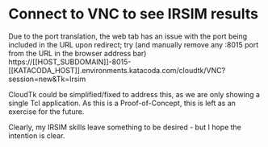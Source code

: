 # Connect to VNC to see IRSIM results

Due to the port translation, the web tab has an issue with the port being included in the URL upon redirect; 
try (and manually remove any :8015 port from the URL in the browser address bar)
https://[[HOST_SUBDOMAIN]]-8015-[[KATACODA_HOST]].environments.katacoda.com/cloudtk/VNC?session=new&Tk=Irsim

CloudTk could be simplified/fixed to address this, as we are only showing a single Tcl application. 
As this is a Proof-of-Concept, this is left as an exercise for the future.

Clearly, my IRSIM skills leave something to be desired - but I hope the intention is clear.
